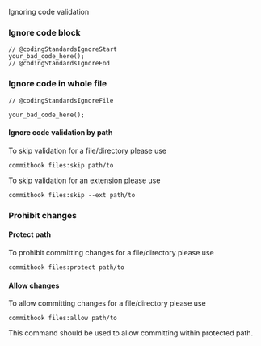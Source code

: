 Ignoring code validation

### Ignore code block
```
// @codingStandardsIgnoreStart
your_bad_code_here();
// @codingStandardsIgnoreEnd
```

### Ignore code in whole file
```
// @codingStandardsIgnoreFile

your_bad_code_here();
```

#### Ignore code validation by path
To skip validation for a file/directory please use

`commithook files:skip path/to`

To skip validation for an extension please use

`commithook files:skip --ext path/to`

### Prohibit changes
#### Protect path
To prohibit committing changes for a file/directory please use

`commithook files:protect path/to`

#### Allow changes
To allow committing changes for a file/directory please use

`commithook files:allow path/to`

This command should be used to allow committing within protected path.
